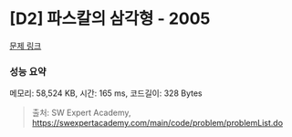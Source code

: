 # [D2] 파스칼의 삼각형 - 2005 

[문제 링크](https://swexpertacademy.com/main/code/problem/problemDetail.do?contestProbId=AV5P0-h6Ak4DFAUq) 

### 성능 요약

메모리: 58,524 KB, 시간: 165 ms, 코드길이: 328 Bytes



> 출처: SW Expert Academy, https://swexpertacademy.com/main/code/problem/problemList.do
